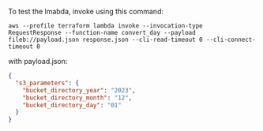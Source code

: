 To test the lmabda, invoke using this command: 
```shell
aws --profile terraform lambda invoke --invocation-type RequestResponse --function-name convert_day --payload fileb://payload.json response.json --cli-read-timeout 0 --cli-connect-timeout 0 
```

with payload.json:
```json
{
  "s3_parameters": {
    "bucket_directory_year": "2023",
    "bucket_directory_month": "12",
    "bucket_directory_day": "01"
  }
}
```
